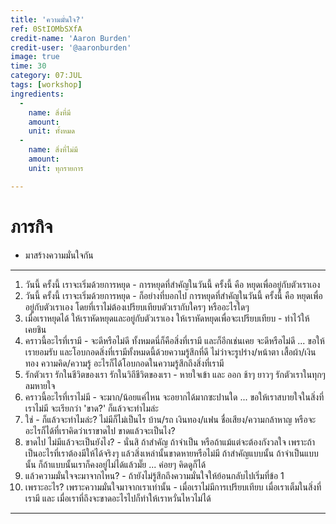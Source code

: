 ```yaml
---
title: 'ความมั่นใจ?'
ref: 0StIOMbSXfA
credit-name: 'Aaron Burden'
credit-user: '@aaronburden'
image: true
time: 30
category: 07:JUL
tags: [workshop]
ingredients:
  -
    name: สิ่งที่มี
    amount:
    unit: ทั้งหมด
  -
    name: สิ่งที่ไม่มี
    amount:
    unit: ทุกรายการ

---
```


# ภารกิจ
 - มาสร้างความมั่นใจกัน

---

1. วันนี้ ครั้งนี้ เราจะเริ่มด้วยการหยุด - การหยุดที่สำคัญในวันนี้ ครั้งนี้  คือ หยุดเพื่ออยู่กับตัวเราเอง
2. วันนี้ ครั้งนี้ เราจะเริ่มด้วยการหยุด - ก็อย่างที่บอกไป การหยุดที่สำคัญในวันนี้ ครั้งนี้  คือ หยุดเพื่ออยู่กับตัวเราเอง โดยที่เราไม่ต้องเปรียบเทียบตัวเรากับใครๆ หรืออะไรใดๆ
3. เมื่อเราหยุดได้ ให้เราหัดหยุดและอยู่กับตัวเราเอง ให้เราหัดหยุดเพื่อจะเปรียบเทียบ - ทำไว้ให้เคยชิน
4. คราวนี้อะไรที่เรามี - จะดีหรือไม่ดี ทั้งหมดนี่ก็คือสิ่งที่เรามี และก็อีกเช่นเคย จะดีหรือไม่ดี ... ขอให้เรายอมรับ และโอบกอดสิ่งที่เรามีทั้งหมดนี้ด้วยความรู้สึกที่ดี ไม่ว่าจะรูปร่าง/หน้าตา เสื้อผ้า/เงินทอง ความคิด/ความรู้ อะไรก็ได้โอบกอดในความรู้สึกถึงสิ่งที่เรามี
5. รักตัวเรา รักในชีวิตของเรา รักในวิถีชีวิตของเรา - หายใจเข้า และ ออก ช้าๆ ยาวๆ รักตัวเราในทุกๆ ลมหายใจ
6. คราวนี้อะไรที่เราไม่มี - จะมาก/น้อยแค่ไหน จะอยากได้มากซะปานใด ... ขอให้เราสบายใจในสิ่งที่เราไม่มี จะเรียกว่า 'ขาด?' ก็แล้วจะทำไมล่ะ
7. ใช่ - ก็แล้วจะทำไมล่ะ? ไม่มีก็ไม่เป็นไร บ้าน/รถ เงินทอง/แฟน ชื่อเสียง/ความกล้าหาญ หรือจะอะไรก็ได้ที่เราคิดว่าเราขาดไป ขาดแล้วจะเป็นไง?
8. ขาดไป ไม่มีแล้วจะเป็นยังไง? - นั่นสิ ถ้าสำคัญ ถ้าจำเป็น หรือถ้าแม้แต่จะต้องกังวลใจ เพราะถ้าเป็นอะไรที่เราต้องมีให้ได้จริงๆ แล้วสิ่งเหล่านั้นขาดหายหรือไม่มี ถ้าสำคัญแบบนั้น ถ้าจำเป็นแบบนั้น ก็ถ้าแบบนั้นเราก็คงอยู่ไม่ได้แล้วมั๊ย ... ค่อยๆ คิดดูก็ได้
8. แล้วความมั่นใจจะมาจากไหน? - ถ้ายังไม่รู้สึกถึงความมั่นใจให้ย้อนกลับไปเริ่มที่ข้อ 1
9. เพราะอะไร? เพราะความมั่นใจมาจากเราเท่านั้น - เมื่อเราไม่มีการเปรียบเทียบ เมื่อเราเต็มในสิ่งที่เรามี และ เมื่อเราที่ถึงจะขาดอะไรไปก็ทำให้เราหวั่นไหวไม่ได้

---

